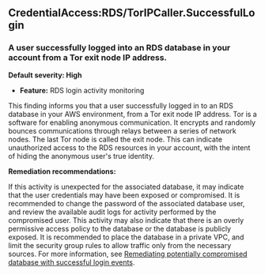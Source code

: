 

CredentialAccess:RDS/TorIPCaller.SuccessfulLogin
------------------------------------------------

### A user successfully logged into an RDS database in your account from a Tor exit node IP address.

**Default severity: High**

* **Feature:** RDS login activity monitoring

This finding informs you that a user successfully logged in to an RDS database in your AWS environment, from a Tor exit node IP address. Tor is a software for enabling anonymous communication. It encrypts and randomly bounces communications through relays between a series of network nodes. The last Tor node is called the exit node. This can indicate unauthorized access to the RDS resources in your account, with the intent of hiding the anonymous user's true identity.

**Remediation recommendations:**

If this activity is unexpected for the associated database, it may indicate that the user credentials may have been exposed or compromised. It is recommended to change the password of the associated database user, and review the available audit logs for activity performed by the compromised user. This activity may also indicate that there is an overly permissive access policy to the database or the database is publicly exposed. It is recommended to place the database in a private VPC, and limit the security group rules to allow traffic only from the necessary sources. For more information, see [Remediating potentially compromised database with successful login events](https://docs.aws.amazon.com/guardduty/latest/ug/guardduty-remediate-compromised-database-rds.html#gd-compromised-db-successful-attempt).

